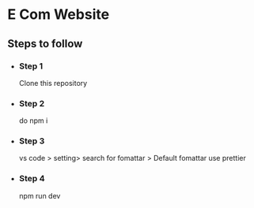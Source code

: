# E Com Website

## Steps to follow

- ### Step 1
  Clone this repository
- ### Step 2
  do npm i
- ### Step 3
  vs code > setting> search for fomattar > Default fomattar use prettier
- ### Step 4
  npm run dev
